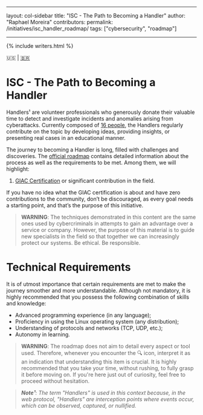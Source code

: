 ﻿---

layout: col-sidebar
title: "ISC - The Path to Becoming a Handler"
author: "Raphael Moreira"
contributors: 
permalink: /initiatives/isc_handler_roadmap/
tags: ["cybersecurity", "roadmap"]

---

{% include writers.html %}

🇺🇸 | [🇧🇷](index.pt-BR.md)

# ISC - The Path to Becoming a Handler
Handlers¹ are volunteer professionals who generously donate their valuable time to detect and investigate incidents and 
anomalies arising from cyberattacks. Currently composed of [16 people](https://isc.sans.edu/handler_list.html), the Handlers 
regularly contribute on the topic by developing ideas, providing insights, or presenting real cases in an educational manner.

The journey to becoming a Handler is long, filled with challenges and discoveries. The [official roadmap](https://isc.sans.edu/handlerroadmap.html) 
contains detailed information about the process as well as the requirements to be met. Among them, we will highlight:

1. [GIAC Certification](http://www.giac.org/) or significant contribution in the field.

If you have no idea what the GIAC certification is about and have zero contributions to the community, don’t be discouraged, 
as every goal needs a starting point, and that’s the purpose of this initiative.

> **WARNING**: The techniques demonstrated in this content are the same ones used by cybercriminals in attempts to gain an advantage 
> over a service or company. However, the purpose of this material is to guide new specialists in the field so that together 
> we can increasingly protect our systems. Be ethical. Be responsible.

# Technical Requirements
It is of utmost importance that certain requirements are met to make the journey smoother and more understandable. Although 
not mandatory, it is highly recommended that you possess the following combination of skills and knowledge:

- Advanced programming experience (in any language);
- Proficiency in using the Linux operating system (any distribution);
- Understanding of protocols and networks (TCP, UDP, etc.);
- Autonomy in learning.

> **WARNING**: The roadmap does not aim to detail every aspect or tool used. Therefore, whenever you encounter the 🔍️ icon, 
> interpret it as an indication that understanding this item is crucial. It is highly recommended that you take your time, 
> without rushing, to fully grasp it before moving on. If you're here just out of curiosity, feel free to proceed without 
> hesitation.

>_**Note¹**: The term "Handlers" is used in this context because, in the web protocol, "Handlers" are interception points 
> where events occur, which can be observed, captured, or nullified._